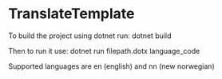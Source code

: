 # TranslateTemplate

To build the project using dotnet run:
dotnet build

Then to run it use:
dotnet run filepath.dotx language_code

Supported languages are en (english) and nn (new norwegian)
